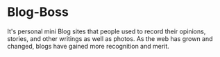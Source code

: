 # Blog-Boss
It's personal mini Blog sites that people used to record their opinions, stories, and other writings as well as photos. As the web has grown and changed, blogs have gained more recognition and merit.
